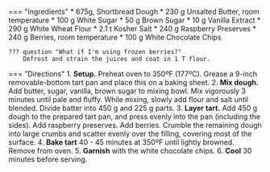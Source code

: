 === "Ingredients"
    * 675g, Shortbread Dough
        * 230 g Unsalted Butter, room temperature
        * 100 g White Sugar
        * 50 g Brown Sugar
        * 10 g Vanilla Extract
        * 290 g White Wheat Flour
        * 2.1 t Kosher Salt
    * 240 g Raspberry Preserves
    * 240 g Berries, room temperature
    * 100 g White Chocolate Chips

    ??? question "What if I'm using frozen berries?"
        Defrost and strain the juices and coat in 1 T flour.

=== "Directions"
    1. **Setup.** Preheat oven to 350ºF (177ºC). Grease a 9-inch removable-bottom tart pan and place this on a baking sheet.
    2. **Mix dough.** Add butter, sugar, vanilla, brown sugar to mixing bowl. Mix vigorously 3 minutes until pale and fluffy. While mixing, slowly add flour and salt until blended. Divide batter into 450 g and 225 g parts.
    3. **Layer tart.** Add 450 g dough to the prepared tart pan, and press evenly into the pan (including the sides). Add raspberry preserves. Add berries. Crumble the remaining dough into large crumbs and scatter evenly over the filling, covering most of the surface.
    4. **Bake tart** 40 - 45 minutes at 350ºF until lightly browned. Remove from oven.
    5. **Garnish** with the white chocolate chips.
    6. **Cool** 30 minutes before serving.


[^1]:
    Hart, Erren. ["Rapsberry and White Chocolate Shortbread Tart."](https://www.errenskitchen.com/raspberry-and-white-chocolate-shortbread-tart/) *Erren's Kitchen.* 4 February 2017.
